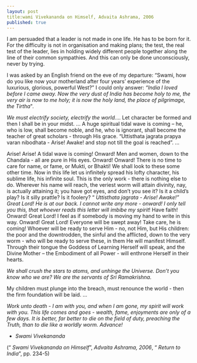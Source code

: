 ```yaml
---
layout: post
title:wami Vivekananda on Himself, Advaita Ashrama, 2006
published: true
---
```


I am persuaded that a leader is not made in one life. He has to be born for it. For the difficulty is not in organisation and making plans; the test, the real test of the leader, lies in holding widely different people together along the line of their common sympathies. And this can only be done unconsciously, never by trying.

I was asked by an English friend on the eve of my departure: “Swami, how do you like now your motherland after four years’ experience of the luxurious, glorious, powerful West?” I could only answer: *“India I loved before I came away. Now the very dust of India has become holy to me, the very air is now to me holy; it is now the holy land, the place of pilgrimage, the Tirtha*".

*We must electrify society, electrify the world.*... Let character be formed and then I shall be in your midst. ... A huge spiritual tidal wave is coming – he, who is low, shall become noble, and he, who is ignorant, shall become the teacher of great scholars - through His grace. “Uttisthata jagrata prapya varan nibodhata - Arise! Awake! and stop not till the goal is reached”. ...

Arise! Arise! A tidal wave is coming! Onward! Men and women, down to the Chandala - all are pure in His eyes. Onward! Onward! There is no time to care for name, or fame, or Mukti, or Bhakti! We shall look to these some other time. Now in this life let us infinitely spread his lofty character, his sublime life, his infinite soul. This is the only work - there is nothing else to do. Wherever his name will reach, the veriest worm will attain divinity, nay, is actually attaining it; you have got eyes, and don’t you see it? Is it a child’s play? Is it silly prattle? Is it foolery? “  *Uttisthata jagrata - Arise! Awake!” Great Lord! He is at our back. I cannot write any more - onward! I only tell you this, that whoever reads this letter will imbibe my spirit*! Have faith! Onward! Great Lord! I feel as if somebody is moving my hand to write in this way. Onward! Great Lord! Everyone will be swept away! Take care, he is coming! Whoever will be ready to serve Him - no, not Him, but His children: the poor and the downtrodden, the sinful and the afflicted, down to the very worm - who will be ready to serve these, in them He will manifest Himself. Through their tongue the Goddess of Learning Herself will speak, and the Divine Mother – the Embodiment of all Power - will enthrone Herself in their hearts.

*We shall crush the stars to atoms, and unhinge the Universe. Don’t you know who we are? We are the servants of Sri Ramakrishna.*

My children must plunge into the breach, must renounce the world - then the firm foundation will be laid. ...

*Work unto death - I am with you, and when I am gone, my spirit will work with you. This life comes and goes - wealth, fame, enjoyments are only of a few days. It is better, far better to die on the field of duty, preaching the Truth, than to die like a worldly worm. Advance!*

- *Swami Vivekananda*

(“ *Swami Vivekananda on Himself*”, *Advaita Ashrama, 2006*, “ *Return to India*”, pp. 234-5)
